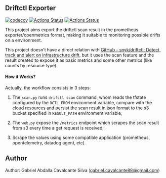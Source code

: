 ## Driftctl Exporter

[![codecov](https://codecov.io/gh/gcavalcante8808/driftctl-exporter/branch/main/graph/badge.svg?token=U7XVngTS3G)](https://codecov.io/gh/gcavalcante8808/driftctl-exporter)
[![Actions Status](https://github.com/gcavalcante8808/driftctl-exporter/workflows/BuildNTest/badge.svg)](https://github.com/gcavalcante8808/driftctl-exporter/actions)
[![Actions Status](https://github.com/gcavalcante8808/driftctl-exporter/workflows/TrivyScan/badge.svg)](https://github.com/gcavalcante8808/driftctl-exporter/actions)

This project aims export the driftctl scan result in the prometheus exporter/openmetrics format, making it suitable to monitoring possible drifts on a environment.

This project doesn't have a direct relation with [GitHub - snyk/driftctl: Detect, track and alert on infrastructure drift](https://github.com/snyk/driftctl), but it uses the scan feature and the result created to expose it as basic metrics and some other metrics (like counts by resource type).

#### How it Works?

Actually, the workflow consists in 3 steps:

1. The `scan.py` runs `drifctl scan` command, whom reads the tfstate configured by the `DCTL_FROM` environment variable, compare with the cloud resources and persist the scan result in json format to the s3 bucket specified in `RESULT_PATH` environment variable;

2. The `web.py` expose the `/metrics` endpoint which scrapes the scan result from s3 every time a get request is received;

3. Scrape the values using some compatible application (prometheus, opentelemetry, datadog agent, etc).

Author
------

Author: Gabriel Abdalla Cavalcante Silva (gabriel.cavalcante88@gmail.com)
